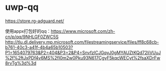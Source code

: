 # uwp-qq

https://store.rg-adguard.net/

使用appx打包好的qq：https://www.microsoft.com/zh-cn/p/qq/9NHLGF0ZWC5S
                   http://tlu.dl.delivery.mp.microsoft.com/filestreamingservice/files/ff8c68cb-b761-40c3-a41f-4b4a65b10503?P1=1654079763&P2=404&P3=2&P4=SnvfzlCJGqyJ0gMYAUZtKQd72IiVUuJ%2f%2ftJxPDf4v6MS%2fI0m2w0Pku93N617CgyF5kqcWECyt%2fsaXDrFw8rvTg%3d%3d

